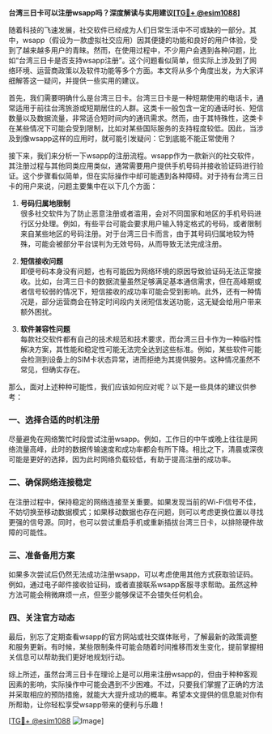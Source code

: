 **台湾三日卡可以注册wsapp吗？深度解读与实用建议[[TG💪+ @esim1088](https://t.me/s/esim1088)]**

随着科技的飞速发展，社交软件已经成为人们日常生活中不可或缺的一部分。其中，wsapp（假设为一款虚拟社交应用）因其便捷的功能和良好的用户体验，受到了越来越多用户的青睐。然而，在使用过程中，不少用户会遇到各种问题，比如“台湾三日卡是否支持wsapp注册”。这个问题看似简单，但实际上涉及到了网络环境、运营商政策以及软件功能等多个方面。本文将从多个角度出发，为大家详细解答这一疑问，并提供一些实用的建议。

首先，我们需要明确什么是台湾三日卡。台湾三日卡是一种短期使用的电话卡，通常适用于前往台湾旅游或短期居住的人群。这类卡一般包含一定的通话时长、短信数量以及数据流量，非常适合短时间内的通讯需求。然而，由于其特殊性，这类卡在某些情况下可能会受到限制，比如对某些国际服务的支持程度较低。因此，当涉及到像wsapp这样的应用时，就可能引发疑问：它到底能不能正常使用？

接下来，我们来分析一下wsapp的注册流程。wsapp作为一款新兴的社交软件，其注册过程与其他同类应用类似，通常需要用户提供手机号码并接收验证码进行验证。这个步骤看似简单，但在实际操作中却可能遇到各种障碍。对于持有台湾三日卡的用户来说，问题主要集中在以下几个方面：

1. **号码归属地限制**  
   很多社交软件为了防止恶意注册或者滥用，会对不同国家和地区的手机号码进行区分处理。例如，有些平台可能会要求用户输入特定格式的号码，或者限制来自某些地区的号码注册。对于台湾三日卡而言，由于其号码归属地较为特殊，可能会被部分平台误判为无效号码，从而导致无法完成注册。

2. **短信接收问题**  
   即便号码本身没有问题，也有可能因为网络环境的原因导致验证码无法正常接收。比如，台湾三日卡的数据流量虽然足够满足基本通信需求，但在高峰期或者信号较弱的情况下，短信接收的成功率可能会受到影响。此外，还有一种情况是，部分运营商会在特定时间段内关闭短信发送功能，这无疑会给用户带来额外困扰。

3. **软件兼容性问题**  
   每款社交软件都有自己的技术规范和技术要求，而台湾三日卡作为一种临时性解决方案，其性能和稳定性可能无法完全达到这些标准。例如，某些软件可能会检测到设备上的SIM卡状态异常，进而拒绝为其提供服务。这种情况虽然不常见，但确实存在。

那么，面对上述种种可能性，我们应该如何应对呢？以下是一些具体的建议供参考：

### 一、选择合适的时机注册  
尽量避免在网络繁忙时段尝试注册wsapp。例如，工作日的中午或晚上往往是网络流量高峰，此时的数据传输速度和成功率都会有所下降。相比之下，清晨或深夜可能是更好的选择，因为此时网络负载较低，有助于提高注册的成功率。

### 二、确保网络连接稳定  
在注册过程中，保持稳定的网络连接至关重要。如果发现当前的Wi-Fi信号不佳，不妨切换至移动数据模式；如果移动数据也存在问题，则可以考虑更换位置以寻找更强的信号源。同时，也可以尝试重启手机或重新插拔台湾三日卡，以排除硬件故障的可能性。

### 三、准备备用方案  
如果多次尝试后仍然无法成功注册wsapp，可以考虑使用其他方式获取验证码。例如，通过电子邮件接收验证码，或者直接联系wsapp客服寻求帮助。虽然这种方法可能会稍微麻烦一点，但至少能够保证不会错失任何机会。

### 四、关注官方动态  
最后，别忘了定期查看wsapp的官方网站或社交媒体账号，了解最新的政策调整和服务更新。有时候，某些限制条件可能会随着时间推移而发生变化，提前掌握相关信息可以帮助我们更好地规划行动。

综上所述，虽然台湾三日卡在理论上是可以用来注册wsapp的，但由于种种客观因素的影响，实际操作中可能会遇到不少困难。不过，只要我们掌握了正确的方法并采取相应的预防措施，就能大大提升成功的概率。希望本文提供的信息能对你有所帮助，让你轻松享受wsapp带来的便利与乐趣！

[[TG💪+ @esim1088](https://t.me/s/esim1088) ![Image](https://i.postimg.cc/4NQfJmqS/Snipaste-2025-05-13-00-14-12.png)]